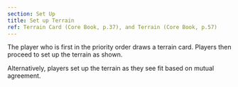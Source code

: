 ```yaml
---
section: Set Up
title: Set up Terrain
ref: Terrain Card (Core Book, p.37), and Terrain (Core Book, p.57)
---
```


The player who is first in the priority order draws a terrain card. Players then proceed to set up the terrain as shown.

Alternatively, players set up the terrain as they see fit based on mutual agreement.
